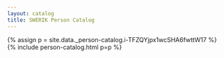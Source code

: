 ```yaml
---
layout: catalog
title: SWERIK Person Catalog
---
```

{% assign p = site.data._person-catalog.i-TFZQYjpx1wcSHA6fwttW17 %}
{% include person-catalog.html p=p %}

